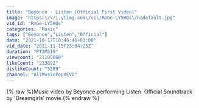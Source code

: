 ```yaml
---
title: "Beyoncé - Listen [Official First Video]"
image: "https:\/\/i.ytimg.com\/vi\/RmGe-LY5HQs\/hqdefault.jpg"
vid_id: "RmGe-LY5HQs"
categories: "Music"
tags: ["Beyonce","Listen","Official"]
date: "2021-10-17T10:46:46+03:00"
vid_date: "2011-11-15T23:04:25Z"
duration: "PT3M51S"
viewcount: "21105668"
likeCount: "213892"
dislikeCount: "5289"
channel: "AllMusicPopVEVO"
---
```

{% raw %}Music video by Beyoncé performing Listen. Official Soundtrack by 'Dreamgirls' movie.{% endraw %}
